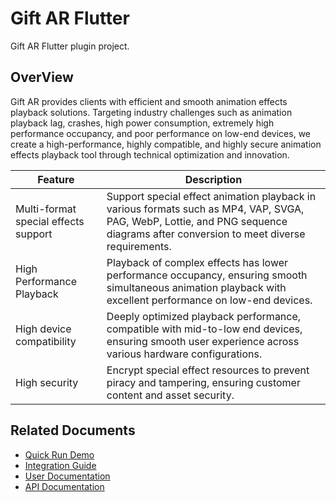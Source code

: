 # Gift AR Flutter

Gift AR Flutter plugin project.

## OverView

Gift AR provides clients with efficient and smooth animation effects playback solutions. Targeting industry challenges such as animation playback lag, crashes, high power consumption, extremely high performance occupancy, and poor performance on low-end devices, we create a high-performance, highly compatible, and highly secure animation effects playback tool through technical optimization and innovation.

| Feature                              | Description                                                  |
| ------------------------------------ | ------------------------------------------------------------ |
| Multi-format special effects support | Support special effect animation playback in various formats such as MP4, VAP, SVGA, PAG, WebP, Lottie, and PNG sequence diagrams after conversion to meet diverse requirements. |
| High Performance Playback            | Playback of complex effects has lower performance occupancy, ensuring smooth simultaneous animation playback with excellent performance on low-end devices. |
| High device compatibility            | Deeply optimized playback performance, compatible with mid-to-low end devices, ensuring smooth user experience across various hardware configurations. |
| High security                        | Encrypt special effect resources to prevent piracy and tampering, ensuring customer content and asset security. |

## Related Documents

- [Quick Run Demo](./doc/Quick%20Run%20Demo-EN.md)
- [Integration Guide](./doc/Integration%20Guide_EN.md)
- [User Documentation](./doc/User%20Documentation-EN.md)
- [API Documentation](./doc/API%20Documentation-EN.md)
